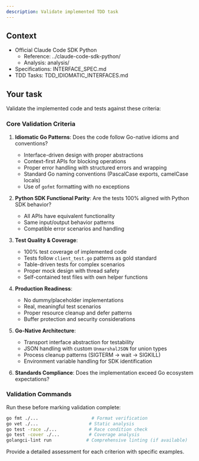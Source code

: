 ```yaml
---
description: Validate implemented TDD task
---
```


## Context

- Official Claude Code SDK Python
  - Reference: ../claude-code-sdk-python/
  - Analysis: analysis/
- Specifications: INTERFACE_SPEC.md
- TDD Tasks: TDD_IDIOMATIC_INTERFACES.md

## Your task

Validate the implemented code and tests against these criteria:

### Core Validation Criteria

1. **Idiomatic Go Patterns**: Does the code follow Go-native idioms and conventions?
   - Interface-driven design with proper abstractions
   - Context-first APIs for blocking operations
   - Proper error handling with structured errors and wrapping
   - Standard Go naming conventions (PascalCase exports, camelCase locals)
   - Use of `gofmt` formatting with no exceptions

2. **Python SDK Functional Parity**: Are the tests 100% aligned with Python SDK behavior?
   - All APIs have equivalent functionality
   - Same input/output behavior patterns
   - Compatible error scenarios and handling

3. **Test Quality & Coverage**: 
   - 100% test coverage of implemented code
   - Tests follow `client_test.go` patterns as gold standard
   - Table-driven tests for complex scenarios
   - Proper mock design with thread safety
   - Self-contained test files with own helper functions

4. **Production Readiness**: 
   - No dummy/placeholder implementations
   - Real, meaningful test scenarios
   - Proper resource cleanup and defer patterns
   - Buffer protection and security considerations

5. **Go-Native Architecture**:
   - Transport interface abstraction for testability
   - JSON handling with custom `UnmarshalJSON` for union types
   - Process cleanup patterns (SIGTERM → wait → SIGKILL)
   - Environment variable handling for SDK identification

6. **Standards Compliance**: Does the implementation exceed Go ecosystem expectations?

### Validation Commands

Run these before marking validation complete:
```bash
go fmt ./...                    # Format verification
go vet ./...                   # Static analysis
go test -race ./...            # Race condition check
go test -cover ./...           # Coverage analysis
golangci-lint run             # Comprehensive linting (if available)
```

Provide a detailed assessment for each criterion with specific examples.